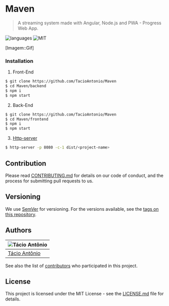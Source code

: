 # Maven
> A streaming system made with Angular, Node.js and PWA - Progress Web App.

![languages](https://img.shields.io/badge/languages-4-blue) ![MIT](https://img.shields.io/badge/license-MIT-brightgreen)

[Imagem::Gif]

### Installation
1. Front-End
```sh
$ git clone https://github.com/TacioAntonio/Maven
$ cd Maven/backend
$ npm i
$ npm start
```

2. Back-End
```sh
$ git clone https://github.com/TacioAntonio/Maven
$ cd Maven/frontend
$ npm i
$ npm start
```

3. [Http-server](https://www.npmjs.com/package/http-server)
```sh
$ http-server -p 8080 -c-1 dist/<project-name>
```

## Contribution
Please read [CONTRIBUTING.md](https://github.com/TacioAntonio/Maven/blob/master/CONTRIBUTING.md) for details on our code of conduct, and the process for submitting pull requests to us.

## Versioning
We use [SemVer](http://semver.org/) for versioning. For the versions available, see the [tags on this repository](https://github.com/TacioAntonio/Maven/tags).

## Authors
| ![Tácio Antônio](https://avatars2.githubusercontent.com/u/44682965?s=150&=4)
| -
| [Tácio Antônio](https://github.com/TacioAntonio/)

See also the list of [contributors](https://github.com/TacioAntonio/Maven/graphs/contributors) who participated in this project.

## License
This project is licensed under the MIT License - see the [LICENSE.md](https://github.com/TacioAntonio/Maven/blob/master/LICENSE.md) file for details.

